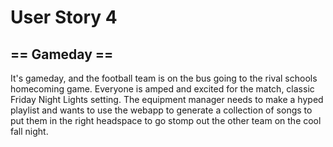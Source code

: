 # User Story 4
## == Gameday ==
It's gameday, and the football team is on the bus going to the rival schools homecoming game. Everyone is amped and excited for the match, classic 
Friday Night Lights setting. The equipment manager needs to make a hyped playlist and wants to use the webapp to generate a collection of songs to put them in the right headspace to go stomp out the other team on the cool fall night.
